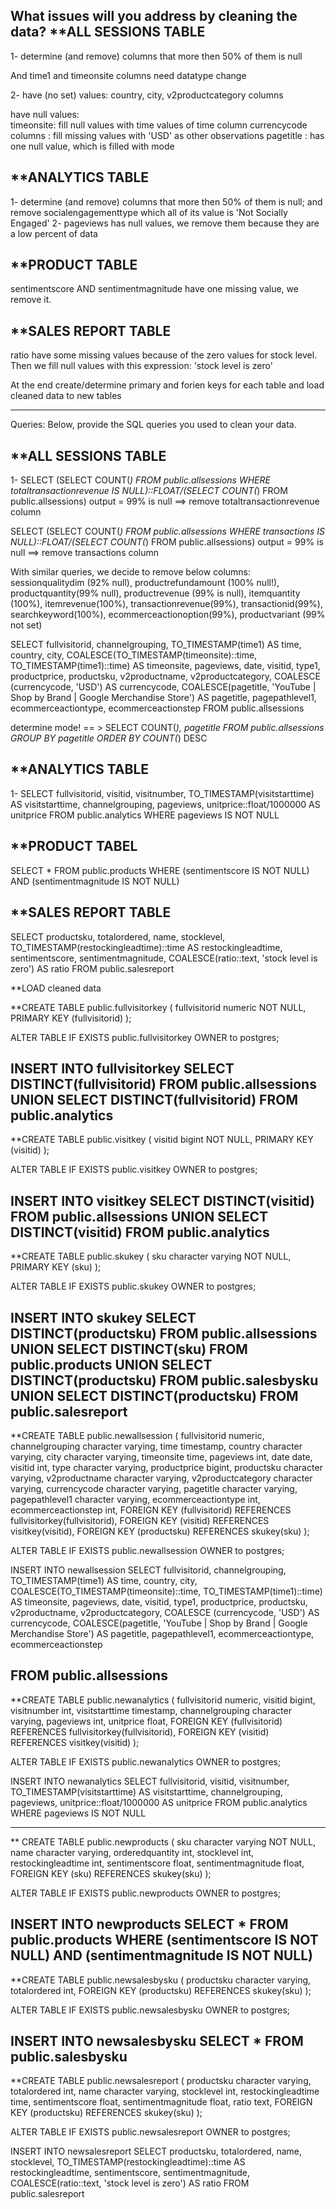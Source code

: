 What issues will you address by cleaning the data?
**ALL SESSIONS TABLE
-----------------------
1- determine (and remove) columns that more then 50% of them is null

And time1 and timeonsite columns need datatype change


2-
have (no set) values:
country, city, v2productcategory columns 

have null values:    
timeonsite: fill null values with time values of time column
currencycode columns : fill missing values with 'USD' as other observations
pagetitle  : has one null value, which is filled with mode

         
**ANALYTICS TABLE
-----------------
1- determine (and remove) columns that more then 50% of them is null; and remove socialengagementtype which all of its value is 'Not Socially Engaged'
2- pageviews has null values, we remove them because they are a low percent of data

**PRODUCT TABLE
--------------
sentimentscore AND sentimentmagnitude have one missing value, we remove it.

**SALES REPORT TABLE
---------------------
ratio have some missing values because of the zero values for stock level. Then we fill null values with this expression: 'stock level is zero'

At the end create/determine primary and forien keys for each table and load cleaned data to new tables
*******************************************************************************************************************************************************************
Queries:
Below, provide the SQL queries you used to clean your data.

**ALL SESSIONS TABLE
--------------------
1- SELECT (SELECT COUNT(*) 
FROM public.allsessions
WHERE totaltransactionrevenue IS NULL)::FLOAT/(SELECT COUNT(*) FROM public.allsessions) output = 99% is null ==> remove totaltransactionrevenue column

SELECT (SELECT COUNT(*) 
FROM public.allsessions
WHERE transactions IS NULL)::FLOAT/(SELECT COUNT(*) FROM public.allsessions) output = 99% is null ==> remove transactions column


With similar queries, we decide to remove below columns:
sessionqualitydim (92% null), productrefundamount (100% null!), productquantity(99% null), productrevenue (99% is null), itemquantity (100%), itemrevenue(100%), 
transactionrevenue(99%), transactionid(99%), searchkeyword(100%), ecommerceactionoption(99%), productvariant (99% not set)

SELECT fullvisitorid, channelgrouping, TO_TIMESTAMP(time1) AS time, country,
city, COALESCE(TO_TIMESTAMP(timeonsite)::time, TO_TIMESTAMP(time1)::time) AS timeonsite, 
pageviews, date, visitid, type1, productprice, productsku, v2productname, v2productcategory, 
COALESCE (currencycode, 'USD') AS currencycode, COALESCE(pagetitle, 'YouTube | Shop by Brand | Google Merchandise Store') AS pagetitle, 
pagepathlevel1, ecommerceactiontype, ecommerceactionstep
FROM public.allsessions

determine mode! == > 
SELECT COUNT(*), pagetitle 
FROM public.allsessions
GROUP BY pagetitle 
ORDER BY COUNT(*) DESC


**ANALYTICS TABLE
----------------
1- SELECT  fullvisitorid, visitid, visitnumber, TO_TIMESTAMP(visitstarttime) AS visitstarttime,
channelgrouping, pageviews, unitprice::float/1000000 AS unitprice
FROM public.analytics
WHERE pageviews IS NOT NULL

**PRODUCT TABEL
--------------
SELECT * 
FROM public.products
WHERE (sentimentscore IS NOT NULL) AND (sentimentmagnitude IS NOT NULL)


**SALES REPORT TABLE
-----------------
SELECT productsku, totalordered, name, stocklevel, TO_TIMESTAMP(restockingleadtime)::time
AS restockingleadtime, sentimentscore, sentimentmagnitude, COALESCE(ratio::text, 'stock level is zero') AS ratio
FROM public.salesreport

**LOAD cleaned data

**CREATE TABLE public.fullvisitorkey
(
    fullvisitorid numeric NOT NULL,
    PRIMARY KEY (fullvisitorid)
);

ALTER TABLE IF EXISTS public.fullvisitorkey
    OWNER to postgres;
	
INSERT INTO fullvisitorkey
SELECT DISTINCT(fullvisitorid) FROM public.allsessions
UNION 
SELECT DISTINCT(fullvisitorid) FROM public.analytics
------------------------------
**CREATE TABLE public.visitkey
(
    visitid bigint NOT NULL,
    PRIMARY KEY (visitid)
);

ALTER TABLE IF EXISTS public.visitkey
    OWNER to postgres;
	
INSERT INTO visitkey
SELECT  DISTINCT(visitid) FROM public.allsessions
UNION
SELECT  DISTINCT(visitid) FROM public.analytics
-------------------
**CREATE TABLE public.skukey
(
    sku character varying NOT NULL,
    PRIMARY KEY (sku)
);

ALTER TABLE IF EXISTS public.skukey
    OWNER to postgres;
	
INSERT INTO skukey
SELECT  DISTINCT(productsku) FROM public.allsessions
UNION
SELECT  DISTINCT(sku) FROM public.products
UNION 
SELECT  DISTINCT(productsku) FROM public.salesbysku
UNION
SELECT  DISTINCT(productsku) FROM public.salesreport
----------------------
**CREATE TABLE public.newallsession
(
    fullvisitorid numeric, channelgrouping character varying, 	time timestamp,
	country character varying,	city character varying, timeonsite time, pageviews int, date date,
	visitid int, type character varying, productprice bigint, productsku character varying,
	v2productname character varying, v2productcategory character varying,
	currencycode character varying, pagetitle character varying, pagepathlevel1 character varying,
	ecommerceactiontype int, ecommerceactionstep int,
	FOREIGN KEY (fullvisitorid) REFERENCES fullvisitorkey(fullvisitorid),
	FOREIGN KEY (visitid) REFERENCES visitkey(visitid),
	FOREIGN KEY (productsku) REFERENCES skukey(sku)
);

ALTER TABLE IF EXISTS public.newallsession
    OWNER to postgres;
	
INSERT INTO newallsession
SELECT fullvisitorid, 
channelgrouping, TO_TIMESTAMP(time1) AS time, country,
city, COALESCE(TO_TIMESTAMP(timeonsite)::time, TO_TIMESTAMP(time1)::time) AS timeonsite, 
pageviews, date, visitid, 
type1, productprice, productsku, 
v2productname, v2productcategory, 
COALESCE (currencycode, 'USD') AS currencycode, COALESCE(pagetitle, 'YouTube | Shop by Brand | Google Merchandise Store') AS pagetitle, 
pagepathlevel1, ecommerceactiontype, ecommerceactionstep

FROM public.allsessions
----------------------
**CREATE TABLE public.newanalytics
(
    fullvisitorid numeric, visitid bigint, visitnumber int, visitstarttime timestamp,
    channelgrouping character varying, pageviews int, unitprice float,
    FOREIGN KEY (fullvisitorid) REFERENCES fullvisitorkey(fullvisitorid),
	FOREIGN KEY (visitid) REFERENCES visitkey(visitid)
);

ALTER TABLE IF EXISTS public.newanalytics
    OWNER to postgres;


INSERT INTO newanalytics
SELECT  fullvisitorid, visitid, visitnumber, TO_TIMESTAMP(visitstarttime) AS visitstarttime,
channelgrouping, pageviews, unitprice::float/1000000 AS unitprice
FROM public.analytics
WHERE pageviews IS NOT NULL

---------------------------
** CREATE TABLE public.newproducts
(
    sku character varying NOT NULL, name character varying,	orderedquantity int,
	stocklevel int, restockingleadtime int, sentimentscore float, 
	sentimentmagnitude float,
    FOREIGN KEY (sku) REFERENCES skukey(sku)
);

ALTER TABLE IF EXISTS public.newproducts
    OWNER to postgres;


INSERT INTO newproducts
SELECT * 
FROM public.products
WHERE (sentimentscore IS NOT NULL) AND (sentimentmagnitude IS NOT NULL)
---------------------------------------
**CREATE TABLE public.newsalesbysku
(
    productsku character varying, totalordered int,
    FOREIGN KEY (productsku) REFERENCES skukey(sku)
);

ALTER TABLE IF EXISTS public.newsalesbysku
    OWNER to postgres;


INSERT INTO newsalesbysku
SELECT * FROM public.salesbysku
-----------------------------------------
**CREATE TABLE public.newsalesreport
(
    productsku character varying, totalordered int,	name character varying, 
	stocklevel int, restockingleadtime time, sentimentscore float,
    sentimentmagnitude float, ratio text,
    FOREIGN KEY (productsku) REFERENCES skukey(sku)
);

ALTER TABLE IF EXISTS public.newsalesreport
    OWNER to postgres;


INSERT INTO newsalesreport
SELECT productsku, totalordered, name, stocklevel, TO_TIMESTAMP(restockingleadtime)::time
AS restockingleadtime, sentimentscore, sentimentmagnitude, COALESCE(ratio::text, 'stock level is zero') AS ratio
FROM public.salesreport